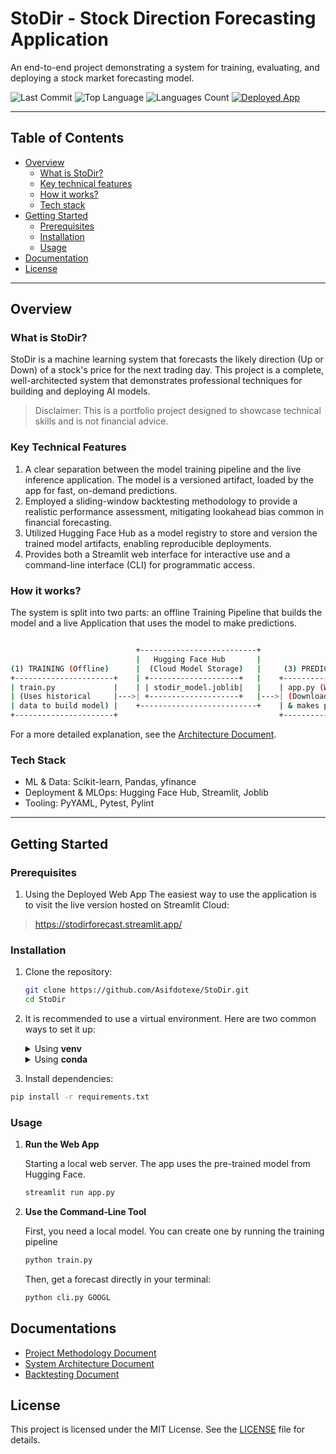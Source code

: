 # StoDir - Stock Direction Forecasting Application

An end-to-end project demonstrating a system for training, evaluating, and deploying a stock market forecasting model.

![Last Commit](https://img.shields.io/github/last-commit/Asifdotexe/StoDir)
![Top Language](https://img.shields.io/github/languages/top/Asifdotexe/StoDir)
![Languages Count](https://img.shields.io/github/languages/count/Asifdotexe/StoDir)
[![Deployed App](https://img.shields.io/badge/Deployed%20App-Live-green)](https://stodirforecast.streamlit.app/)

---

## Table of Contents

- [Overview](#overview)
    - [What is StoDir?](#what-is-stodir)
    - [Key technical features](#key-technical-features)
    - [How it works?](#how-it-works)
    - [Tech stack](#tech-stack)
- [Getting Started](#getting-started)
  - [Prerequisites](#prerequisites)
  - [Installation](#installation)
  - [Usage](#usage)
- [Documentation](#documentations)
- [License](#license)

---

## Overview

### What is StoDir?
StoDir is a machine learning system that forecasts the likely direction (Up or Down) of a stock's price for the next trading day. This project is a complete, well-architected system that demonstrates professional techniques for building and deploying AI models.

> Disclaimer: This is a portfolio project designed to showcase technical skills and is not financial advice.

### Key Technical Features
1. A clear separation between the model training pipeline and the live inference application. The model is a versioned artifact, loaded by the app for fast, on-demand predictions.
2. Employed a sliding-window backtesting methodology to provide a realistic performance assessment, mitigating lookahead bias common in financial forecasting.
3. Utilized Hugging Face Hub as a model registry to store and version the trained model artifacts, enabling reproducible deployments.
4. Provides both a Streamlit web interface for interactive use and a command-line interface (CLI) for programmatic access.

### How it works?
The system is split into two parts: an offline Training Pipeline that builds the model and a live Application that uses the model to make predictions.

```bash

                            +--------------------------+
                            |   Hugging Face Hub       |
(1) TRAINING (Offline)      |  (Cloud Model Storage)   |     (3) PREDICTION (Live)
+----------------------+    | +--------------------+   |    +----------------------+
| train.py             |    | | stodir_model.joblib|   |    | app.py (Web App)     |
| (Uses historical     |--->| +--------------------+   |--->| (Downloads model     |
| data to build model) |    +--------------------------+    | & makes predictions) |
+----------------------+                                    +----------------------+


```

For a more detailed explanation, see the [Architecture Document](docs\SYSTEM_ARCHITECTURE.md).

### Tech Stack
- ML & Data: Scikit-learn, Pandas, yfinance
- Deployment & MLOps: Hugging Face Hub, Streamlit, Joblib
- Tooling: PyYAML, Pytest, Pylint

---

## Getting Started

### Prerequisites

1. Using the Deployed Web App
The easiest way to use the application is to visit the live version hosted on Streamlit Cloud:

> https://stodirforecast.streamlit.app/

### Installation

1. Clone the repository:
   ```bash
   git clone https://github.com/Asifdotexe/StoDir.git
   cd StoDir
2. It is recommended to use a virtual environment. Here are two common ways to set it up:

    <details> <summary>Using <strong>venv</strong></summary>

        # Create virtual environment
        python -m venv venv

        # Activate on Windows
        venv\Scripts\activate

        # Activate on macOS/Linux
        source venv/bin/activate

    </details> <details> <summary>Using <strong>conda</strong></summary>

        # Create new conda environment
        conda create -n stodir-env python=3.12

        # Activate the environment
        conda activate stodir-env

    </details>

3. Install dependencies:
```bash
pip install -r requirements.txt
```

### Usage

1. **Run the Web App**

    Starting a local web server. The app uses the pre-trained model from Hugging Face.

    ```bash
    streamlit run app.py
    ```

2. **Use the Command-Line Tool**

    First, you need a local model. You can create one by running the training pipeline

    ```bash
    python train.py
    ```
    Then, get a forecast directly in your terminal:

    ```bash
    python cli.py GOOGL
    ```

## Documentations
- [Project Methodology Document]()
- [System Architecture Document](docs\SYSTEM_ARCHITECTURE.md)
- [Backtesting Document](docs\BACKTESTING.md)

## License
This project is licensed under the MIT License. See the [LICENSE]() file for details.